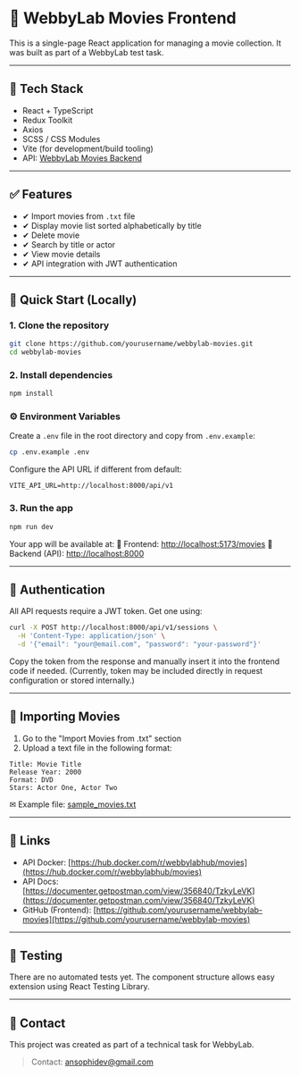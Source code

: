 # 🎥 WebbyLab Movies Frontend

This is a single-page React application for managing a movie collection.
It was built as part of a WebbyLab test task.

---

## 📆 Tech Stack

* React + TypeScript
* Redux Toolkit
* Axios
* SCSS / CSS Modules
* Vite (for development/build tooling)
* API: [WebbyLab Movies Backend](https://hub.docker.com/r/webbylabhub/movies)

---

## ✅ Features

* ✔ Import movies from `.txt` file
* ✔ Display movie list sorted alphabetically by title
* ✔ Delete movie
* ✔ Search by title or actor
* ✔ View movie details
* ✔ API integration with JWT authentication

---

## 🚀 Quick Start (Locally)

### 1. Clone the repository

```bash
git clone https://github.com/yourusername/webbylab-movies.git
cd webbylab-movies
```

### 2. Install dependencies

```bash
npm install
```

### ⚙️ Environment Variables

Create a `.env` file in the root directory and copy from `.env.example`:

```bash
cp .env.example .env
```

Configure the API URL if different from default:

```dotenv
VITE_API_URL=http://localhost:8000/api/v1
```

### 3. Run the app

```bash
npm run dev
```

Your app will be available at:
📍 Frontend: [http://localhost:5173/movies](http://localhost:5173/movies)
📍 Backend (API): [http://localhost:8000](http://localhost:8000)

---

## 🔐 Authentication

All API requests require a JWT token. Get one using:

```bash
curl -X POST http://localhost:8000/api/v1/sessions \
  -H 'Content-Type: application/json' \
  -d '{"email": "your@email.com", "password": "your-password"}'
```

Copy the token from the response and manually insert it into the frontend code if needed.
(Currently, token may be included directly in request configuration or stored internally.)

---

## 📂 Importing Movies

1. Go to the "Import Movies from .txt" section
2. Upload a text file in the following format:

```
Title: Movie Title
Release Year: 2000
Format: DVD
Stars: Actor One, Actor Two
```

✉ Example file: [sample\_movies.txt](https://gist.github.com/k0stik/3028d42973544dd61c3b4ad863378cad)

---

## 🔗 Links

* API Docker: [https://hub.docker.com/r/webbylabhub/movies](https://hub.docker.com/r/webbylabhub/movies)
* API Docs: [https://documenter.getpostman.com/view/356840/TzkyLeVK](https://documenter.getpostman.com/view/356840/TzkyLeVK)
* GitHub (Frontend): [https://github.com/yourusername/webbylab-movies](https://github.com/yourusername/webbylab-movies)

---

## 🔮 Testing

There are no automated tests yet. The component structure allows easy extension using React Testing Library.

---

## 📧 Contact

This project was created as part of a technical task for WebbyLab.

> Contact: [ansophidev@gmail.com](mailto:ansophidev@gmail.com)
